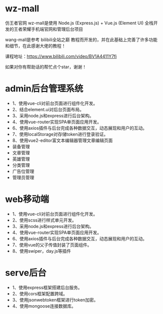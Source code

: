 # wz-mall
 仿王者官网
 wz-mall是使用 Node.js (Express.js) + Vue.js (Element UI) 全栈开发的王者荣耀手机端官网和管理后台项目

 wang-mall是参考 bilibili全站之巅 教程而开发的，并在此基础上完善了许多功能和细节，在此感谢大佬的教程！

 课程地址：https://www.bilibili.com/video/BV1A4411Y7fi
 
 如果对你有帮助话的帮忙点个star，谢谢！
# admin后台管理系统
* 1、使用vue-cli对前台页面进行组件化开发。
* 2、结合element.ui对后台页面布局。
* 3、采用node.js和express进行后台架构。
* 4、使用vue-router实现SPA单页面应用开发。
* 6、使用axios插件与后台完成各种数据交互，动态展现和用户的互动。
* 7、使用localStorage对存储token进行登录验证。
* 8、使用vue2-editor富文本编辑器管理文章编辑页面
* 装备管理
* 文章管理
* 英雄管理
* 分类管理
* 广告位管理
* 管理员管理
#  web移动端
* 1、使用vue-cli对前台页面进行组件化开发。
* 2、使用scss进行样式单元开发。
* 3、采用node.js和express进行后台架构。
* 4、使用vue-router实现SPA单页面应用开发。
* 6、使用axios插件与后台完成各种数据交互，动态展现和用户的互动。
* 7、使用vue的父子传值封装了页面组件。
* 8、使用swiper，day.js等插件
# serve后台
* 1、使用express框架搭建后台服务。
* 2、使用cors框架配置跨域。
* 3、使用jsonwebtoken框架进行token加密。
* 4、使用mongoose连接数据库。
